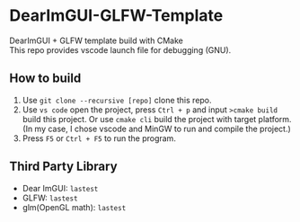 # DearImGUI-GLFW-Template
DearImGUI + GLFW template build with CMake \
This repo provides vscode launch file for debugging (GNU).

## How to build
1. Use `git clone --recursive [repo]` clone this repo.
2. Use `vs code` open the project, press `Ctrl + p` and input `>cmake build` build this project. Or use `cmake cli` build the project with target platform. \
(In my case, I chose vscode and MinGW to run and compile the project.)
3. Press `F5` or `Ctrl + F5` to run the program.

## Third Party Library
* Dear ImGUI: `lastest`
* GLFW: `lastest`
* glm(OpenGL math): `lastest`
